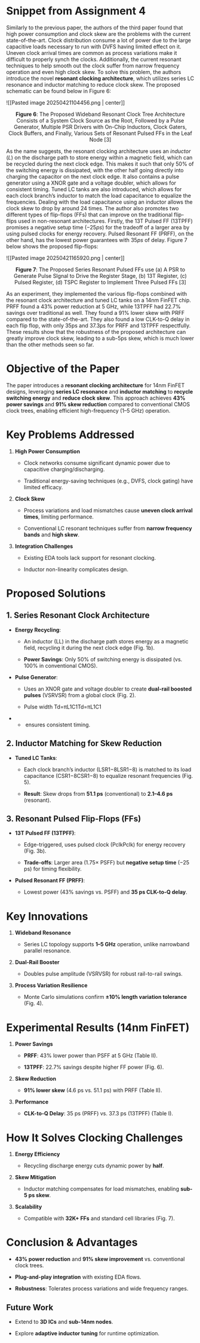 # Snippet from Assignment 4

Similarly to the previous paper, the authors of the third paper found that high power consumption and clock skew are the problems with the current state-of-the-art. Clock distribution consume a lot of power due to the large capacitive loads necessary to run with DVFS having limited effect on it. Uneven clock arrival times are common as process variations make it difficult to properly synch the clocks. Additionally, the current resonant techniques to help smooth out the clock suffer from narrow frequency operation and even high clock skew. To solve this problem, the authors introduce the novel **resonant clocking architecture**, which utilizes series LC resonance and inductor matching to reduce clock skew. The proposed schematic can be found below in Figure 6: 

![[Pasted image 20250421104456.png | center]]
<center><b> Figure 6</b>: The Proposed Wideband Resonant Clock Tree Architecture Consists of a System Clock Source as the Root, Followed by a Pulse Generator, Multiple PSR Drivers with On-Chip Inductors, Clock Gaters, Clock Buffers, and Finally, Various Sets of Resonant Pulsed FFs in the Leaf Node [3] </center>

As the name suggests, the resonant clocking architecture uses an *inductor* ($L$) on the discharge path to store energy within a magnetic field, which can be recycled during the next clock edge. This makes it such that only 50% of the switching energy is dissipated, with the other half going directly into charging the capacitor on the next clock edge. It also contains a pulse generator using a XNOR gate and a voltage doubler, which allows for consistent timing. Tuned LC tanks are also introduced, which allows for each clock branch’s inductor to match the load capacitance to equalize the frequencies. Dealing with the load capacitance using an inductor allows the clock skew to drop by around 24 times. The author also promotes two different types of flip-flops (FFs) that can improve on the traditional flip-flips used in non-resonant architectures. Firstly, the 13T Pulsed FF (13TPFF) promises a negative setup time ($-25ps$) for the tradeoff of a larger area by using pulsed clocks for energy recovery. Pulsed Resonant FF (PRFF), on the other hand, has the lowest power guarantees with $35 ps$ of delay. Figure 7 below shows the proposed flip-flops:

![[Pasted image 20250421165920.png | center]]
<center><b> Figure 7</b>:  The Proposed Series Resonant Pulsed FFs use (a) A PSR to Generate Pulse SIgnal to Drive the Register Stage, (b) 13T Register, (c) Pulsed Register, (d) TSPC Register to Implement Three Pulsed FFs [3]</center>

As an experiment, they implemented the various flip-flops combined with the resonant clock architecture and tuned LC tanks on a 14nm FinFET chip. PRFF found a 43% power reduction at 5 GHz, while 13TPFF had 22.7% savings over traditional as well. They found a 91% lower skew with PRFF compared to the state-of-the-art. They also found a low CLK-to-Q delay in each flip flop, with only 35ps and 37.3ps for PRFF and 13TPFF respectfully. These results show that the robustness of the proposed architecture can greatly improve clock skew, leading to a sub-5ps skew, which is much lower than the other methods seen so far.
# Objective of the Paper

The paper introduces a **resonant clocking architecture** for 14nm FinFET designs, leveraging **series LC resonance** and **inductor matching** to **recycle switching energy** and **reduce clock skew**. This approach achieves **43% power savings** and **91% skew reduction** compared to conventional CMOS clock trees, enabling efficient high-frequency (1–5 GHz) operation.

# Key Problems Addressed

1. **High Power Consumption**
    
    - Clock networks consume significant dynamic power due to capacitive charging/discharging.
        
    - Traditional energy-saving techniques (e.g., DVFS, clock gating) have limited efficacy.
        
2. **Clock Skew**
    
    - Process variations and load mismatches cause **uneven clock arrival times**, limiting performance.
        
    - Conventional LC resonant techniques suffer from **narrow frequency bands** and **high skew**.
        
3. **Integration Challenges**
    
    - Existing EDA tools lack support for resonant clocking.
        
    - Inductor non-linearity complicates design.
        
# Proposed Solutions

## 1. Series Resonant Clock Architecture

- **Energy Recycling**:
    
    - An inductor (LL) in the discharge path stores energy as a magnetic field, recycling it during the next clock edge (Fig. 1b).
        
    - **Power Savings**: Only 50% of switching energy is dissipated (vs. 100% in conventional CMOS).
        
- **Pulse Generator**:
    
    - Uses an XNOR gate and voltage doubler to create **dual-rail boosted pulses** (VSRVSR​) from a global clock (Fig. 2).
        
    - Pulse width Td=πL1C1Td​=πL1​C1​
        

- - ​ ensures consistent timing.
        

## 2. Inductor Matching for Skew Reduction

- **Tuned LC Tanks**:
    
    - Each clock branch’s inductor (LSR1−8LSR1−8​) is matched to its load capacitance (CSR1−8CSR1−8​) to equalize resonant frequencies (Fig. 5).
        
    - **Result**: Skew drops from **51.1 ps** (conventional) to **2.1–4.6 ps** (resonant).
        

## 3. Resonant Pulsed Flip-Flops (FFs)

- **13T Pulsed FF (13TPFF)**:
    
    - Edge-triggered, uses pulsed clock (PclkPclk) for energy recovery (Fig. 3b).
        
    - **Trade-offs**: Larger area (1.75× PSFF) but **negative setup time** (−25 ps) for timing flexibility.
        
- **Pulsed Resonant FF (PRFF)**:
    
    - Lowest power (43% savings vs. PSFF) and **35 ps CLK-to-Q delay**.
        

# Key Innovations

1. **Wideband Resonance**
    
    - Series LC topology supports **1–5 GHz** operation, unlike narrowband parallel resonance.
        
2. **Dual-Rail Booster**
    
    - Doubles pulse amplitude (VSRVSR​) for robust rail-to-rail swings.
        
3. **Process Variation Resilience**
    
    - Monte Carlo simulations confirm **±10% length variation tolerance** (Fig. 4).
        

# Experimental Results (14nm FinFET)

1. **Power Savings**
    
    - **PRFF**: 43% lower power than PSFF at 5 GHz (Table II).
        
    - **13TPFF**: 22.7% savings despite higher FF power (Fig. 6).
        
2. **Skew Reduction**
    
    - **91% lower skew** (4.6 ps vs. 51.1 ps) with PRFF (Table II).
        
3. **Performance**
    
    - **CLK-to-Q Delay**: 35 ps (PRFF) vs. 37.3 ps (13TPFF) (Table I).
        

# How It Solves Clocking Challenges

1. **Energy Efficiency**
    
    - Recycling discharge energy cuts dynamic power by **half**.
        
2. **Skew Mitigation**
    
    - Inductor matching compensates for load mismatches, enabling **sub-5 ps skew**.
        
3. **Scalability**
    
    - Compatible with **32K+ FFs** and standard cell libraries (Fig. 7).
# Conclusion & Advantages

- **43% power reduction** and **91% skew improvement** vs. conventional clock trees.
    
- **Plug-and-play integration** with existing EDA flows.
    
- **Robustness**: Tolerates process variations and wide frequency ranges.
    

## Future Work

- Extend to **3D ICs** and **sub-14nm nodes**.
    
- Explore **adaptive inductor tuning** for runtime optimization.